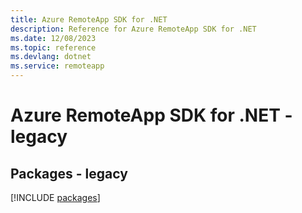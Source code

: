 ```yaml
---
title: Azure RemoteApp SDK for .NET
description: Reference for Azure RemoteApp SDK for .NET
ms.date: 12/08/2023
ms.topic: reference
ms.devlang: dotnet
ms.service: remoteapp
---
```

# Azure RemoteApp SDK for .NET - legacy
## Packages - legacy
[!INCLUDE [packages](remoteapp-index.md)]